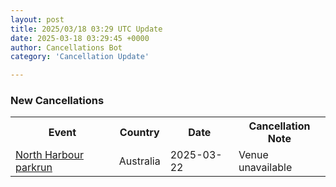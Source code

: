 ```yaml
---
layout: post
title: 2025/03/18 03:29 UTC Update
date: 2025-03-18 03:29:45 +0000
author: Cancellations Bot
category: 'Cancellation Update'

---
```


<h3>New Cancellations</h3>
<div class='hscrollable'>
<table style='width: 100%'>
    <tr>
        <th>Event</th>
        <th>Country</th>
        <th>Date</th>
        <th>Cancellation Note</th>
    </tr>
    <tr>
        <td><a href="https://www.parkrun.com.au/northharbour">North Harbour parkrun</a></td>
        <td>Australia</td>
        <td>2025-03-22</td>
        <td>Venue unavailable</td>
    </tr>
</table>
</div>
